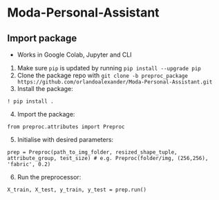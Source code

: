# Moda-Personal-Assistant

## Import package

- Works in Google Colab, Jupyter and CLI

1. Make sure `pip` is updated by running `pip install --upgrade pip`
2. Clone the package repo with `git clone -b preproc_package https://github.com/orlandoalexander/Moda-Personal-Assistant.git`
3. Install the package: 
```%cd Moda-Personal-Assistant
! pip install .
```
4. Import the package:
```
from preproc.attributes import Preproc
```
5. Initialise with desired parameters:
```
prep = Preproc(path_to_img_folder, resized_shape_tuple, attribute_group, test_size) # e.g. Preproc(folder/img, (256,256), 'fabric', 0.2)
```
6. Run the preprocessor:
```
X_train, X_test, y_train, y_test = prep.run()
```
